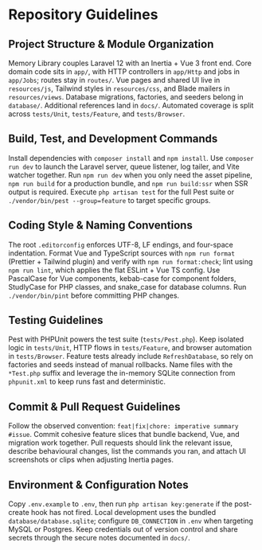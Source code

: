 # Repository Guidelines

## Project Structure & Module Organization
Memory Library couples Laravel 12 with an Inertia + Vue 3 front end. Core domain code sits in `app/`, with HTTP controllers in `app/Http` and jobs in `app/Jobs`; routes stay in `routes/`. Vue pages and shared UI live in `resources/js`, Tailwind styles in `resources/css`, and Blade mailers in `resources/views`. Database migrations, factories, and seeders belong in `database/`. Additional references land in `docs/`. Automated coverage is split across `tests/Unit`, `tests/Feature`, and `tests/Browser`.

## Build, Test, and Development Commands
Install dependencies with `composer install` and `npm install`. Use `composer run dev` to launch the Laravel server, queue listener, log tailer, and Vite watcher together. Run `npm run dev` when you only need the asset pipeline, `npm run build` for a production bundle, and `npm run build:ssr` when SSR output is required. Execute `php artisan test` for the full Pest suite or `./vendor/bin/pest --group=feature` to target specific groups.

## Coding Style & Naming Conventions
The root `.editorconfig` enforces UTF-8, LF endings, and four-space indentation. Format Vue and TypeScript sources with `npm run format` (Prettier + Tailwind plugin) and verify with `npm run format:check`; lint using `npm run lint`, which applies the flat ESLint + Vue TS config. Use PascalCase for Vue components, kebab-case for component folders, StudlyCase for PHP classes, and snake_case for database columns. Run `./vendor/bin/pint` before committing PHP changes.

## Testing Guidelines
Pest with PHPUnit powers the test suite (`tests/Pest.php`). Keep isolated logic in `tests/Unit`, HTTP flows in `tests/Feature`, and browser automation in `tests/Browser`. Feature tests already include `RefreshDatabase`, so rely on factories and seeds instead of manual rollbacks. Name files with the `*Test.php` suffix and leverage the in-memory SQLite connection from `phpunit.xml` to keep runs fast and deterministic.

## Commit & Pull Request Guidelines
Follow the observed convention: `feat|fix|chore: imperative summary #issue`. Commit cohesive feature slices that bundle backend, Vue, and migration work together. Pull requests should link the relevant issue, describe behavioural changes, list the commands you ran, and attach UI screenshots or clips when adjusting Inertia pages.

## Environment & Configuration Notes
Copy `.env.example` to `.env`, then run `php artisan key:generate` if the post-create hook has not fired. Local development uses the bundled `database/database.sqlite`; configure `DB_CONNECTION` in `.env` when targeting MySQL or Postgres. Keep credentials out of version control and share secrets through the secure notes documented in `docs/`.
